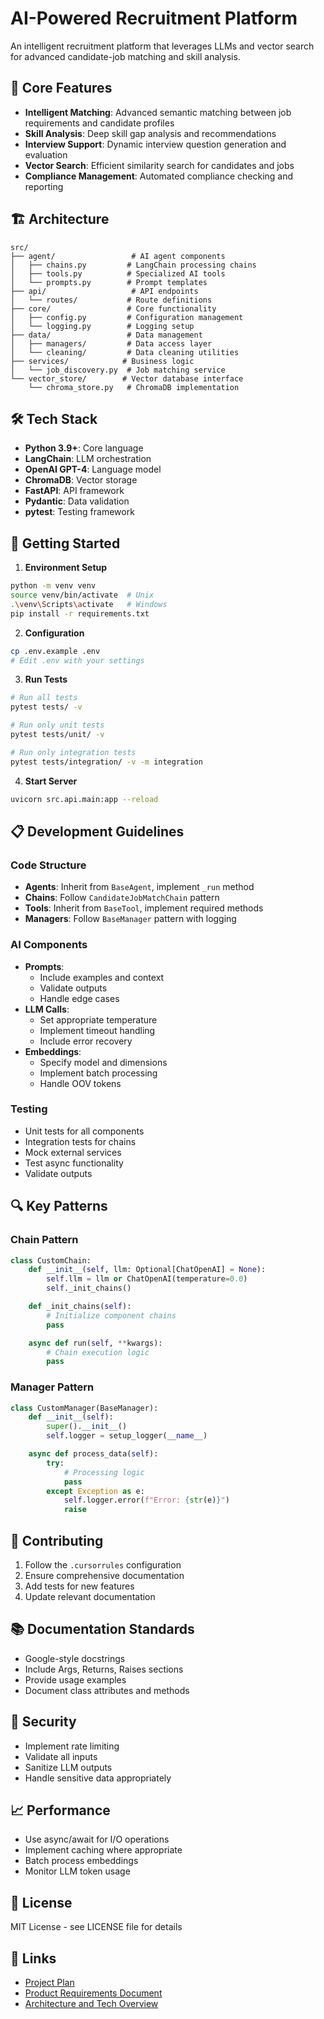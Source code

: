 # AI-Powered Recruitment Platform

An intelligent recruitment platform that leverages LLMs and vector search for advanced candidate-job matching and skill analysis.

## 🎯 Core Features

- **Intelligent Matching**: Advanced semantic matching between job requirements and candidate profiles
- **Skill Analysis**: Deep skill gap analysis and recommendations
- **Interview Support**: Dynamic interview question generation and evaluation
- **Vector Search**: Efficient similarity search for candidates and jobs
- **Compliance Management**: Automated compliance checking and reporting

## 🏗 Architecture

```
src/
├── agent/                 # AI agent components
│   ├── chains.py         # LangChain processing chains
│   ├── tools.py          # Specialized AI tools
│   └── prompts.py        # Prompt templates
├── api/                   # API endpoints
│   └── routes/           # Route definitions
├── core/                 # Core functionality
│   ├── config.py         # Configuration management
│   └── logging.py        # Logging setup
├── data/                 # Data management
│   ├── managers/         # Data access layer
│   └── cleaning/         # Data cleaning utilities
├── services/            # Business logic
│   └── job_discovery.py  # Job matching service
└── vector_store/        # Vector database interface
    └── chroma_store.py   # ChromaDB implementation
```

## 🛠 Tech Stack

- **Python 3.9+**: Core language
- **LangChain**: LLM orchestration
- **OpenAI GPT-4**: Language model
- **ChromaDB**: Vector storage
- **FastAPI**: API framework
- **Pydantic**: Data validation
- **pytest**: Testing framework

## 🚀 Getting Started

1. **Environment Setup**
```bash
python -m venv venv
source venv/bin/activate  # Unix
.\venv\Scripts\activate   # Windows
pip install -r requirements.txt
```

2. **Configuration**
```bash
cp .env.example .env
# Edit .env with your settings
```

3. **Run Tests**
```bash
# Run all tests
pytest tests/ -v

# Run only unit tests
pytest tests/unit/ -v

# Run only integration tests
pytest tests/integration/ -v -m integration
```

4. **Start Server**
```bash
uvicorn src.api.main:app --reload
```

## 📋 Development Guidelines

### Code Structure

- **Agents**: Inherit from `BaseAgent`, implement `_run` method
- **Chains**: Follow `CandidateJobMatchChain` pattern
- **Tools**: Inherit from `BaseTool`, implement required methods
- **Managers**: Follow `BaseManager` pattern with logging

### AI Components

- **Prompts**: 
  - Include examples and context
  - Validate outputs
  - Handle edge cases
- **LLM Calls**:
  - Set appropriate temperature
  - Implement timeout handling
  - Include error recovery
- **Embeddings**:
  - Specify model and dimensions
  - Implement batch processing
  - Handle OOV tokens

### Testing

- Unit tests for all components
- Integration tests for chains
- Mock external services
- Test async functionality
- Validate outputs

## 🔍 Key Patterns

### Chain Pattern
```python
class CustomChain:
    def __init__(self, llm: Optional[ChatOpenAI] = None):
        self.llm = llm or ChatOpenAI(temperature=0.0)
        self._init_chains()

    def _init_chains(self):
        # Initialize component chains
        pass

    async def run(self, **kwargs):
        # Chain execution logic
        pass
```

### Manager Pattern
```python
class CustomManager(BaseManager):
    def __init__(self):
        super().__init__()
        self.logger = setup_logger(__name__)

    async def process_data(self):
        try:
            # Processing logic
            pass
        except Exception as e:
            self.logger.error(f"Error: {str(e)}")
            raise
```

## 🤝 Contributing

1. Follow the `.cursorrules` configuration
2. Ensure comprehensive documentation
3. Add tests for new features
4. Update relevant documentation

## 📚 Documentation Standards

- Google-style docstrings
- Include Args, Returns, Raises sections
- Provide usage examples
- Document class attributes and methods

## 🔐 Security

- Implement rate limiting
- Validate all inputs
- Sanitize LLM outputs
- Handle sensitive data appropriately

## 📈 Performance

- Use async/await for I/O operations
- Implement caching where appropriate
- Batch process embeddings
- Monitor LLM token usage

## 📝 License

MIT License - see LICENSE file for details

## 🔗 Links

- [Project Plan](docs/project_plan.md)
- [Product Requirements Document](docs/product_requirements_document.md)
- [Architecture and Tech Overview](docs/architecture_and_tech_overview.md)
